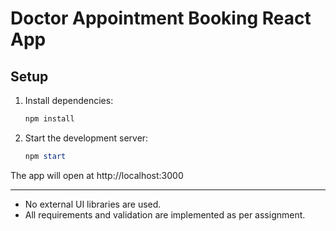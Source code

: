 # Doctor Appointment Booking React App

## Setup

1. Install dependencies:
   ```powershell
   npm install
   ```
2. Start the development server:
   ```powershell
   npm start
   ```

The app will open at http://localhost:3000

---

- No external UI libraries are used.
- All requirements and validation are implemented as per assignment.
